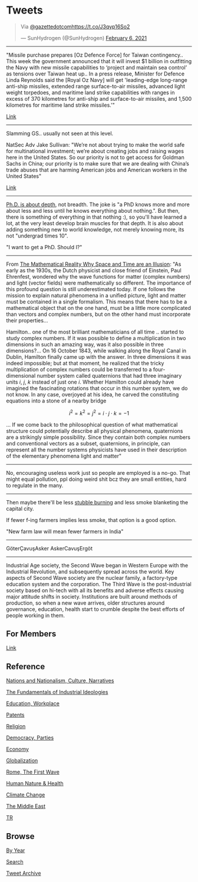 # Tweets

<blockquote class="twitter-tweet"><p lang="und" dir="ltr">Via <a href="https://twitter.com/gazettedotcom?ref_src=twsrc%5Etfw">@gazettedotcom</a><a href="https://t.co/J3qyp16So2">https://t.co/J3qyp16So2</a></p>&mdash; SunHydrogen (@SunHydrogen) <a href="https://twitter.com/SunHydrogen/status/1358130409335377922?ref_src=twsrc%5Etfw">February 6, 2021</a></blockquote> <script async src="https://platform.twitter.com/widgets.js" charset="utf-8"></script>

---

"Missile purchase prepares [Oz Defence Force] for Taiwan
contingency.. This week the government announced that it will invest
$1 billion in outfitting the Navy with new missile capabilities to
‘project and maintain sea control’ as tensions over Taiwan heat
up.. In a press release, Minister for Defence Linda Reynolds said the
[Royal Oz Navy] will get 'leading-edge long-range anti-ship missiles,
extended range surface-to-air missiles, advanced light weight
torpedoes, and maritime land strike capabilities with ranges in excess
of 370 kilometres for anti-ship and surface-to-air missiles, and 1,500
kilometres for maritime land strike missiles.'"

[Link](https://www.australiandefence.com.au/news/missile-purchase-prepares-adf-for-taiwan-contingency)

---

Slamming GS.. usually not seen at this level.

NatSec Adv Jake Sullivan: "We’re not about trying to make the world
safe for multinational investment; we’re about creating jobs and
raising wages here in the United States.  So our priority is not to
get access for Goldman Sachs in China; our priority is to make sure
that we are dealing with China’s trade abuses that are harming
American jobs and American workers in the United States"

[Link](https://www.whitehouse.gov/briefing-room/press-briefings/2021/02/04/press-briefing-by-press-secretary-jen-psaki-and-national-security-advisor-jake-sullivan-february-4-2021/)

---

[Ph.D. is about depth](2011/10/phd-graduate-studies.md), not breadth.
The joke is "a PhD knows more and more about less and less until he
knows everything about nothing.". But then, there is something of
everything in that nothing :), so you'll have learned a lot, at the
very least develop brain muscles for that depth. It is also about
adding something new to world knowledge, not merely knowing more, its
not "undergrad times 10".

"I want to get a PhD. Should I?"

---

From [The Mathematical Reality Why Space and Time are an Illusion](https://www.amazon.com/Mathematical-Reality-Space-Time-Illusion/dp/B0849ZXQB1):
"As early as the 1930s, the Dutch physicist and close friend of
Einstein, Paul Ehrenfest, wondered why the wave functions for matter
(complex numbers) and light (vector fields) were mathematically so
different. The importance of this profound question is still
underestimated today. If one follows the mission to explain natural
phenomena in a unified picture, light and matter must be contained in
a single formalism. This means that there has to be a mathematical
object that on the one hand, must be a little more complicated than
vectors and complex numbers, but on the other hand must incorporate
their properties...

Hamilton..  one of the most brilliant mathematicians of all time
.. started to study complex numbers. If it was possible to define a
multiplication in two dimensions in such an amazing way, was it also
possible in three dimensions?... On 16 October 1843, while walking
along the Royal Canal in Dublin, Hamilton finally came up with the
answer. In three dimensions it was indeed impossible; but at that
moment, he realized that the tricky multiplication of complex numbers
could be transferred to a four-dimensional number system called
quaternions that had three imaginary units $i$, $j$, $k$ instead of
just one $i$. Whether Hamilton could already have imagined the
fascinating rotations that occur in this number system, we do not
know. In any case, overjoyed at his idea, he carved the constituting
equations into a stone of a nearby bridge

$$
i^2 = k^2 = j^2 = i \cdot j \cdot k = -1
$$

... If we come back to the philosophical question of what mathematical
structure could potentially describe all physical phenomena,
quaternions are a strikingly simple possibility. Since they contain
both complex numbers and conventional vectors as a subset,
quaternions, in principle, can represent all the number systems
physicists have used in their description of the elementary phenomena
light and matter"

---

No, encouraging useless work just so people are employed is a
no-go. That might equal pollution, ppl doing weird shit bcz they are
small entities, hard to regulate in the many.

---

Then maybe there'll be less [stubble burning](https://www.dw.com/en/india-pollution-how-a-farming-revolution-could-solve-stubble-burning/a-51166417)
and less smoke blanketing the capital city.

If fewer f-ing farmers implies less smoke, that option is a good option.

"New farm law will mean fewer farmers in India"

---

GöterÇavuşAsker AskerCavuşErgöt 

---

Industrial Age society, the Second Wave began in Western Europe with
the Industrial Revolution, and subsequently spread across the
world. Key aspects of Second Wave society are the nuclear family, a
factory-type education system and the corporation. The Third Wave is
the post-industrial society based on hi-tech with all its benefits and
adverse effects causing major attitude shifts in society. Institutions
are built around methods of production, so when a new wave arrives,
older structures around governance, education, health start to crumble
despite the best efforts of people working in them.

## For Members

[Link](https://thirdwave-members.herokuapp.com)

## Reference

[Nations and Nationalism, Culture, Narratives](/2013/02/nations-and-nationalism.md)

[The Fundamentals of Industrial Ideologies](/2011/04/fundamentals-of-industrial-ideologies.md)

[Education, Workplace](2017/09/education-workplace.md)

[Patents](/2018/09/patents.md)

[Religion](/2015/04/god-religion.md)

[Democracy, Parties](/2016/11/democracy.md)

[Economy](/2018/05/economy.md)

[Globalization](/2018/09/globalization.md)

[Rome, The First Wave](/2017/12/rome.md)

[Human Nature & Health](/2020/07/human-nature.md)

[Climate Change](/2018/12/climate.md)

[The Middle East](/2019/07/middleeast.md)

[TR](../tr)

## Browse

[By Year](years.md)

[Search](search.html)

[Tweet Archive](/tweets/README.md)


